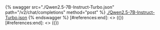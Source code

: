 [#references:start]: <> ({ "template": "openapi" })
[#references:start]: <> ({ "template": "openapi" })
{% swagger src="./Qwen2.5-7B-Instruct-Turbo.json" path="/v2/chat/completions" method="post" %}
[./Qwen2.5-7B-Instruct-Turbo.json](./Qwen2.5-7B-Instruct-Turbo.json)
{% endswagger %}
[#references:end]: <> ({})
[#references:end]: <> ({})